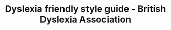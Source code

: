 ---
layout: bookmark
title: Dyslexia friendly style guide - British Dyslexia Association
tags:
  - Bookmarks
  - Accessibility
  - Resources
created: '2023-07-19T06:45:15.832Z'
link: >-
  https://www.bdadyslexia.org.uk/advice/employers/creating-a-dyslexia-friendly-workplace/dyslexia-friendly-style-guide
id: 609460434
excerpt: >-
  This Style Guide provides principles that can help ensure that written
  material considers the difficulties experienced by some dyslexic people and
  allows…
image: https://cdn.bdadyslexia.org.uk/assets/v20230714_181832/img/share-square.png
---